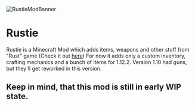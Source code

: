 ![RustieModBanner](https://i.imgur.com/0j7vXHe.png)
# Rustie
Rustie is a Minecraft Mod which adds items, weapons and other stuff from "Rust" game (Check it out [here](https://rust.facepunch.com))
For now it adds only a custom inventory, crafting mechanics and a bunch of items for 1.12.2. Version 1.10 had guns, but they'll get reworked in this version.
## Keep in mind, that this mod is still in early WIP state. 
